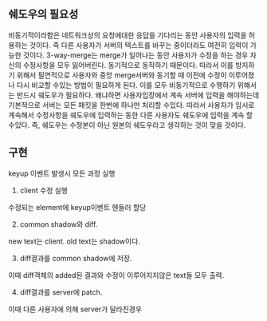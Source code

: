 ## 쉐도우의 필요성

비동기적이라함은 네트워크상의 요청에대한 응답을 기다리는 동안 사용자의 입력을 허용하는 것이다. 즉 다른 사용자가 서버의 텍스트를 바꾸는 중이더라도 여전히 입력이 가능한 것이다. 3-way-merge는 merge가 일어나는 동안 사용자가 수정을 하는 경우 자신의 수정사항을 모두 잃어버린다. 동기적으로 동작하기 때문이다. 따라서 이를 방지하기 위해서 필연적으로 사용자와 중앙 merge서버와 동기할 때 이전에 수정이 이루어졌나 다시 비교할 수있는 방법이 필요하게 된다. 이를 모두 비동기적으로 수행하기 위해서는 반드시 쉐도우가 필요하다. 왜냐하면 사용자입장에서 계속 서버에 입력을 해야하는데 기본적으로 서버는 모든 패킷을 한번에 하나만 처리할 수있다. 따라서 사용자가 임시로 계속해서 수정사항을 쉐도우에 입력하는 동한 다른 사용자도 쉐도우에 입력을 계속 할 수있다. 즉, 쉐도우는 수정본이 아닌 원본의 쉐도우라고 생각하는 것이 맞을 것이다.

## 구현 

keyup 이벤트 발생시 모든 과정 실행

1. client 수정 실행 

수정되는 element에 keyup이벤트 헨들러 할당

2. common shadow와 diff. 

new text는 client. old text는 shadow이다. 

3. diff결과를 common shadow에 저장. 

이때 diff객체의 added된 결과와 수정이 이루어지지않은 text들 모두 출력. 

4. diff결과를 server에 patch.

이때 다른 사용자에 의해 server가 달라진경우 
